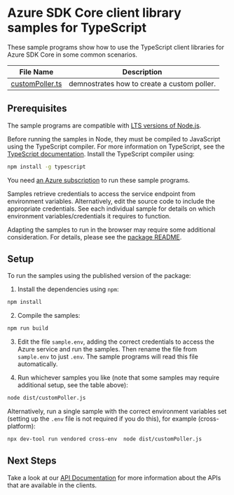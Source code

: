 # Azure SDK Core client library samples for TypeScript

These sample programs show how to use the TypeScript client libraries for Azure SDK Core in some common scenarios.

| **File Name**                   | **Description**                             |
| ------------------------------- | ------------------------------------------- |
| [customPoller.ts][custompoller] | demnostrates how to create a custom poller. |

## Prerequisites

The sample programs are compatible with [LTS versions of Node.js](https://github.com/nodejs/release#release-schedule).

Before running the samples in Node, they must be compiled to JavaScript using the TypeScript compiler. For more information on TypeScript, see the [TypeScript documentation][typescript]. Install the TypeScript compiler using:

```bash
npm install -g typescript
```

You need [an Azure subscription][freesub] to run these sample programs.

Samples retrieve credentials to access the service endpoint from environment variables. Alternatively, edit the source code to include the appropriate credentials. See each individual sample for details on which environment variables/credentials it requires to function.

Adapting the samples to run in the browser may require some additional consideration. For details, please see the [package README][package].

## Setup

To run the samples using the published version of the package:

1. Install the dependencies using `npm`:

```bash
npm install
```

2. Compile the samples:

```bash
npm run build
```

3. Edit the file `sample.env`, adding the correct credentials to access the Azure service and run the samples. Then rename the file from `sample.env` to just `.env`. The sample programs will read this file automatically.

4. Run whichever samples you like (note that some samples may require additional setup, see the table above):

```bash
node dist/customPoller.js
```

Alternatively, run a single sample with the correct environment variables set (setting up the `.env` file is not required if you do this), for example (cross-platform):

```bash
npx dev-tool run vendored cross-env  node dist/customPoller.js
```

## Next Steps

Take a look at our [API Documentation][apiref] for more information about the APIs that are available in the clients.

[custompoller]: https://github.com/Azure/azure-sdk-for-js/blob/main/sdk/core/core-lro/samples/v3/typescript/src/customPoller.ts
[apiref]: https://learn.microsoft.com/javascript/api/@azure/core-lro
[freesub]: https://azure.microsoft.com/free/
[package]: https://github.com/Azure/azure-sdk-for-js/tree/main/sdk/core/core-lro/README.md
[typescript]: https://www.typescriptlang.org/docs/home.html
